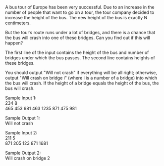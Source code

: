 A bus tour of Europe has been very successful. Due to an increase in the number of people that want to go on a tour, the tour company decided to increase the height of the bus. The new height of the bus is exactly N centimeters.

But the tour’s route runs under a lot of bridges, and there is a chance that the bus will crash into one of these bridges. Can you find out if this will happen?

The first line of the input contains the height of the bus and number of bridges under which the bus passes. The second line contains heights of these bridges.

You should output "Will not crash" if everything will be all right; otherwise, output "Will crash on bridge i" (where i is a number of a bridge) into which the bus will crash. If the height of a bridge equals the height of the bus, the bus will crash.

Sample Input 1:<br>
234 8<br>
465 453 981 463 1235 871 475 981

Sample Output 1:<br>
Will not crash

Sample Input 2:<br>
211 5<br>
871 205 123 871 1681

Sample Output 2:<br>
Will crash on bridge 2